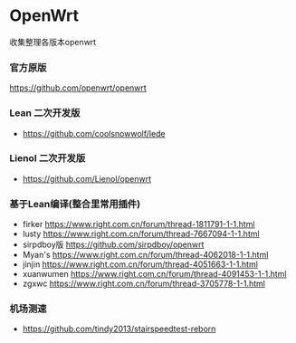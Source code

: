 # OpenWrt
收集整理各版本openwrt

### 官方原版
https://github.com/openwrt/openwrt

### Lean 二次开发版
* https://github.com/coolsnowwolf/lede

### Lienol 二次开发版
* https://github.com/Lienol/openwrt

### 基于Lean编译(整合里常用插件)
* firker https://www.right.com.cn/forum/thread-1811791-1-1.html
* lusty https://www.right.com.cn/forum/thread-7667094-1-1.html
* sirpdboy版 https://github.com/sirpdboy/openwrt
* Myan's https://www.right.com.cn/forum/thread-4062018-1-1.html
* jinjin https://www.right.com.cn/forum/thread-4051663-1-1.html
* xuanwumen https://www.right.com.cn/forum/thread-4091453-1-1.html
* zgxwc https://www.right.com.cn/forum/thread-3705778-1-1.html

### 机场测速
* https://github.com/tindy2013/stairspeedtest-reborn
